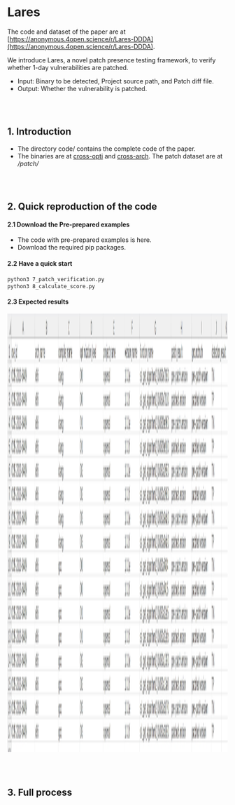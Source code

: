 # Lares

The code and dataset of the paper are at [https://anonymous.4open.science/r/Lares-DDDA](https://anonymous.4open.science/r/Lares-DDDA).

We introduce Lares, a novel patch presence testing framework, to verify whether 1-day vulnerabilities are patched. 

- Input: Binary to be detected, Project source path, and Patch diff file.
- Output: Whether the vulnerability is patched.

<br><br>

## 1. Introduction
- The directory code/ contains the complete code of the paper.
- The binaries are at [cross-opti](https://drive.google.com/file/d/1I_JPMhFMZ2axCpy3lRxxb_YpcS8ZjztZ/view?usp=drive_link) and [cross-arch](https://drive.google.com/file/d/120O1XOhSMLEs6PCozT6RNmIMVtOOTsoE/view?usp=drive_link). The patch dataset are at _/patch/_

  
<br><br>

## 2. Quick reproduction of the code

#### 2.1 Download the Pre-prepared examples

- The code with pre-prepared examples is here.
- Download the required pip packages.

#### 2.2 Have a quick start
```
python3 7_patch_verification.py
python3 8_calculate_score.py
```
#### 2.3 Expected results
<img src="result.png" width = 800 height = 1000>

<br><br>

## 3. Full process
